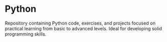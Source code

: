 # Python
Repository containing Python code, exercises, and projects focused on practical learning from basic to advanced levels. Ideal for developing solid programming skills.
